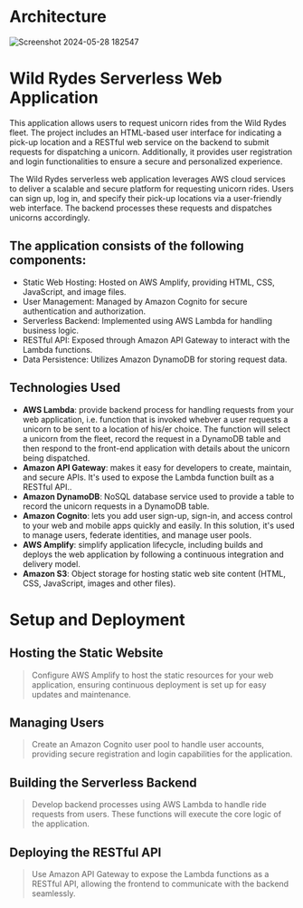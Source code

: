 
# Architecture
![Screenshot 2024-05-28 182547](https://github.com/juggernaut09/wildrydes-site/assets/25864009/eca4897a-ba58-4246-bc36-7bf291633d4c)

# Wild Rydes Serverless Web Application
This application allows users to request unicorn rides from the Wild Rydes fleet. The project includes an HTML-based user interface for indicating a pick-up location and a RESTful web service on the backend to submit requests for dispatching a unicorn. Additionally, it provides user registration and login functionalities to ensure a secure and personalized experience.

The Wild Rydes serverless web application leverages AWS cloud services to deliver a scalable and secure platform for requesting unicorn rides. Users can sign up, log in, and specify their pick-up locations via a user-friendly web interface. The backend processes these requests and dispatches unicorns accordingly.

## The application consists of the following components:

- Static Web Hosting: Hosted on AWS Amplify, providing HTML, CSS, JavaScript, and image files.
- User Management: Managed by Amazon Cognito for secure authentication and authorization.
- Serverless Backend: Implemented using AWS Lambda for handling business logic.
- RESTful API: Exposed through Amazon API Gateway to interact with the Lambda functions.
- Data Persistence: Utilizes Amazon DynamoDB for storing request data.

## Technologies Used
- **AWS Lambda**: provide backend process for handling requests from your web application, i.e. function that is invoked whebver a user requests a unicorn to be sent to a location of his/er choice. The function will select a unicorn from the fleet, record the request in a DynamoDB table and then respond to the front-end application with details about the unicorn being dispatched.
- **Amazon API Gateway**: makes it easy for developers to create, maintain, and secure APIs. It's used to expose the Lambda function built as a RESTful API..
- **Amazon DynamoDB**: NoSQL database service used to provide a table to record the unicorn requests in a DynamoDB table.
- **Amazon Cognito**: lets you add user sign-up, sign-in, and access control to your web and mobile apps quickly and easily. In this solution, it's used to manage users, federate identities, and manage user pools.
- **AWS Amplify**: simplify application lifecycle, including builds and deploys the web application by following a continuous integration and delivery model.
- **Amazon S3**: Object storage for hosting static web site content (HTML, CSS, JavaScript, images and other files).

# Setup and Deployment

## Hosting the Static Website
> Configure AWS Amplify to host the static resources for your web application, ensuring continuous deployment is set up for easy updates and maintenance.

## Managing Users
> Create an Amazon Cognito user pool to handle user accounts, providing secure registration and login capabilities for the application.

## Building the Serverless Backend
> Develop backend processes using AWS Lambda to handle ride requests from users. These functions will execute the core logic of the application.

## Deploying the RESTful API
> Use Amazon API Gateway to expose the Lambda functions as a RESTful API, allowing the frontend to communicate with the backend seamlessly.




